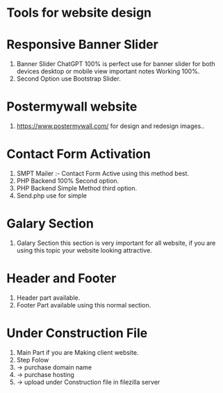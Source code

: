 # Tools for website design

# Responsive Banner Slider
1. Banner Slider ChatGPT 100% is perfect use for banner slider for both devices desktop or mobile view important notes Working 100%.
2. Second Option use Bootstrap Slider.
   
# Postermywall website
1. https://www.postermywall.com/ for design and redesign images..

# Contact Form Activation 
1. SMPT Mailer :- Contact Form Active using this method best.
2. PHP Backend 100% Second option.
3. PHP Backend Simple Method third option.
4. Send.php use for simple

# Galary Section
1. Galary Section this section is very important for all website, if you are using this topic your website looking attractive.

# Header and Footer 
1. Header part available.
2. Footer Part available using this normal section.

# Under Construction File
1. Main Part if you are Making client website.
2. Step Folow
3.  -> purchase domain name
4.  -> purchase hosting
5.  -> upload under Construction file in filezilla server
